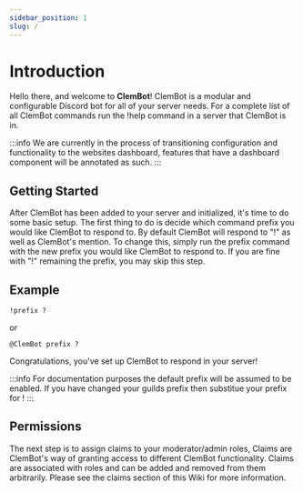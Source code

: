 ```yaml
---
sidebar_position: 1
slug: /
---
```


# Introduction

Hello there, and welcome to **ClemBot**! ClemBot is a modular and configurable Discord bot for all of your server needs. For a complete list of all ClemBot commands run the !help command in a server that ClemBot is in.

:::info
We are currently in the process of transitioning configuration and functionality to the websites dashboard, features that have a dashboard component will be annotated as such.
:::

## Getting Started

After ClemBot has been added to your server and initialized, it's time to do some basic setup. The first thing to do is decide which command prefix you would like ClemBot to respond to. By default ClemBot will respond to "!" as well as ClemBot's mention. To change this, simply run the prefix command with the new prefix you would like ClemBot to respond to. If you are fine with "!" remaining the prefix, you may skip this step.

## Example

```
!prefix ?
```

or

```
@ClemBot prefix ?
```

Congratulations, you've set up ClemBot to respond in your server!

:::info
For documentation purposes the default prefix will be assumed to be enabled. If you have changed your guilds prefix then substitue your prefix for !
:::

## Permissions

The next step is to assign claims to your moderator/admin roles, Claims are ClemBot's way of granting access to different ClemBot functionality. Claims are associated with roles and can be added and removed from them arbitrarily. Please see the claims section of this Wiki for more information.
